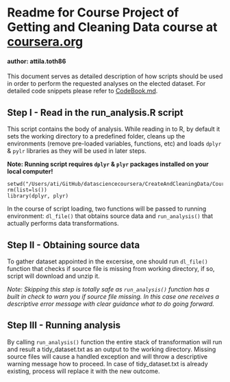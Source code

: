 # Readme for Course Project of Getting and Cleaning Data course at [coursera.org](https://www.coursera.org/course/getdata)
#### author: attila.toth86

This document serves as detailed description of how scripts should be used in order to perform the requested analyses on the elected dataset. For detailed code snippets please refer to [CodeBook.md](https://github.com/attilatoth86/datasciencecoursera/blob/master/CreateAndCleaningData/CourseProject/CodeBook.md).

## Step I - Read in the run_analysis.R script

This script contains the body of analysis. While reading in to R, by default it sets the working directory to a predefined folder, cleans up the environments (remove pre-loaded variables, functions, etc) and loads ```dplyr``` & ```pylr``` libraries as they will be used in later steps. 

**Note: Running script requires ```dplyr``` & ```plyr``` packages installed on your local computer!**
```{r}
setwd("/Users/ati/GitHub/datasciencecoursera/CreateAndCleaningData/CourseProject")
rm(list=ls())
library(dplyr, plyr)
```

In the course of script loading, two functions will be passed to running environment: ```dl_file()``` that obtains source data and ```run_analysis()``` that actually performs data transformations.

## Step II - Obtaining source data

To gather dataset appointed in the excersise, one should run ```dl_file()``` function that checks if source file is missing from working directory, if so, script will download and unzip it.

*Note: Skipping this step is totally safe as ```run_analysis()``` function has a built in check to warn you if source file missing. In this case one receives a descriptive error message with clear guidance what to do going forward.*

## Step III - Running analysis

By calling ```run_analysis()``` function the entire stack of transformation will run and result a tidy_dataset.txt as an output to the working directory.
Missing source files will cause a handled exception and will throw a descriptive warning message how to proceed.
In case of tidy_dataset.txt is already existing, process will replace it with the new outcome.
